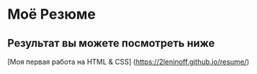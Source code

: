 # Моё Резюме
## Результат вы можете посмотреть ниже
[Моя первая работа на HTML & CSS] (https://2leninoff.github.io/resume/)
